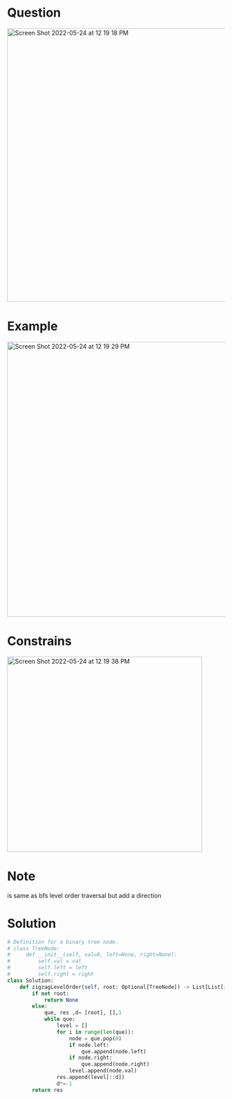 # Question
<img width="632" alt="Screen Shot 2022-05-24 at 12 19 18 PM" src="https://user-images.githubusercontent.com/64442606/170084317-3e61e130-7998-4c8b-907b-f075e1037375.png">

# Example
<img width="635" alt="Screen Shot 2022-05-24 at 12 19 29 PM" src="https://user-images.githubusercontent.com/64442606/170084350-0b9d4004-4160-4007-a159-e38166706619.png">

# Constrains
<img width="451" alt="Screen Shot 2022-05-24 at 12 19 38 PM" src="https://user-images.githubusercontent.com/64442606/170084376-e06cb751-94a3-4f72-bfa6-1e2a869f839a.png">

# Note
is same as bfs level order traversal but add a direction
# Solution
```python
# Definition for a binary tree node.
# class TreeNode:
#     def __init__(self, val=0, left=None, right=None):
#         self.val = val
#         self.left = left
#         self.right = right
class Solution:
    def zigzagLevelOrder(self, root: Optional[TreeNode]) -> List[List[int]]:
        if not root:
            return None
        else:
            que, res ,d= [root], [],1
            while que:
                level = []
                for i in range(len(que)):
                    node = que.pop(0)
                    if node.left:
                        que.append(node.left)
                    if node.right:
                        que.append(node.right)
                    level.append(node.val)
                res.append(level[::d])
                d*=-1
        return res
```
